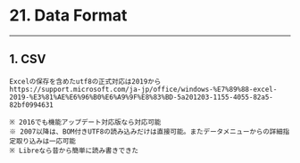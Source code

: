 # 21. Data Format
________________________________________
## 1. CSV

```text
Excelの保存を含めたutf8の正式対応は2019から
https://support.microsoft.com/ja-jp/office/windows-%E7%89%88-excel-2019-%E3%81%AE%E6%96%B0%E6%A9%9F%E8%83%BD-5a201203-1155-4055-82a5-82bf0994631

※ 2016でも機能アップデート対応版なら対応可能
※ 2007以降は、BOM付きUTF8の読み込みだけは直接可能。またデータメニューからの詳細指定取り込みは一応可能
※ Libreなら昔から簡単に読み書きできた
```
